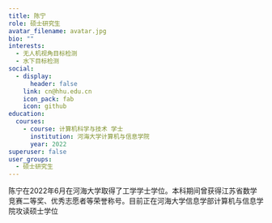 ```yaml
---
title: 陈宁
role: 硕士研究生
avatar_filename: avatar.jpg
bio: ""
interests:
  - 无人机视角目标检测
  - 水下目标检测
social:
  - display:
      header: false
    link: cn@hhu.edu.cn
    icon_pack: fab
    icon: github
education:
  courses:
    - course: 计算机科学与技术 学士
      institution: 河海大学计算机与信息学院
      year: 2022
superuser: false
user_groups:
  - 硕士研究生
---
```

陈宁在2022年6月在河海大学取得了工学学士学位。本科期间曾获得江苏省数学竞赛二等奖、优秀志愿者等荣誉称号。目前正在河海大学信息学部计算机与信息学院攻读硕士学位